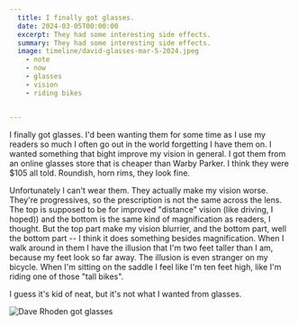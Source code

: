 ```yaml
---
  title: I finally got glasses.
  date: 2024-03-05T00:00:00
  excerpt: They had some interesting side effects.
  summary: They had some interesting side effects.
  image: timeline/david-glasses-mar-5-2024.jpeg
    - note
    - now
    - glasses
    - vision
    - riding bikes


---
```


I finally got glasses. I'd been wanting them for some time as I use my readers so much I often go out in the world forgetting I have them on. I wanted something that bight improve my vision in general. I got them from an online glasses store that is cheaper than Warby Parker. I think they were $105 all told. Roundish, horn rims, they look fine.

Unfortunately I can't wear them. They actually make my vision worse. They're progressives, so the prescription is not the same across the lens. The top is supposed to be for improved "distance" vision (like driving, I hoped)) and the bottom is the same kind of magnification as readers, I thought. But the top part make my vision blurrier, and the bottom part, well the bottom part -- I think it does something besides magnification. When I walk around in them I have the illusion that I'm two feet taller than I am, because my feet look so far away. The illusion is even stranger on my bicycle. When I'm sitting on the saddle I feel like I'm ten feet high, like I'm riding one of those "tall bikes".

I guess it's kid of neat, but it's not what I wanted from glasses.

![Dave Rhoden got glasses](/static/img/timeline/david-glasses-mar-5-2024.jpeg)
